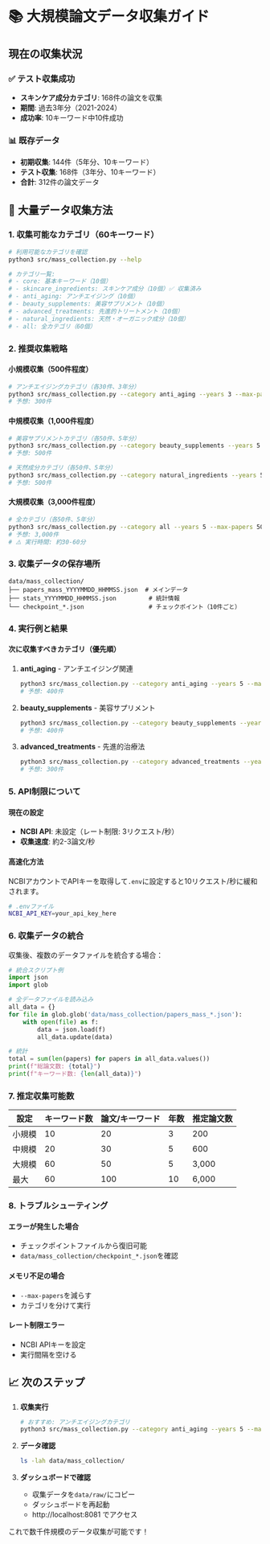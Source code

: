 # 📚 大規模論文データ収集ガイド

## 現在の収集状況

### ✅ テスト収集成功
- **スキンケア成分カテゴリ**: 168件の論文を収集
- **期間**: 過去3年分（2021-2024）
- **成功率**: 10キーワード中10件成功

### 📊 既存データ
- **初期収集**: 144件（5年分、10キーワード）
- **テスト収集**: 168件（3年分、10キーワード）
- **合計**: 312件の論文データ

## 🚀 大量データ収集方法

### 1. 収集可能なカテゴリ（60キーワード）

```bash
# 利用可能なカテゴリを確認
python3 src/mass_collection.py --help

# カテゴリ一覧:
# - core: 基本キーワード（10個）
# - skincare_ingredients: スキンケア成分（10個）✅ 収集済み
# - anti_aging: アンチエイジング（10個）
# - beauty_supplements: 美容サプリメント（10個）
# - advanced_treatments: 先進的トリートメント（10個）
# - natural_ingredients: 天然・オーガニック成分（10個）
# - all: 全カテゴリ（60個）
```

### 2. 推奨収集戦略

#### 小規模収集（500件程度）
```bash
# アンチエイジングカテゴリ（各30件、3年分）
python3 src/mass_collection.py --category anti_aging --years 3 --max-papers 30
# 予想: 300件
```

#### 中規模収集（1,000件程度）
```bash
# 美容サプリメントカテゴリ（各50件、5年分）
python3 src/mass_collection.py --category beauty_supplements --years 5 --max-papers 50
# 予想: 500件

# 天然成分カテゴリ（各50件、5年分）
python3 src/mass_collection.py --category natural_ingredients --years 5 --max-papers 50
# 予想: 500件
```

#### 大規模収集（3,000件程度）
```bash
# 全カテゴリ（各50件、5年分）
python3 src/mass_collection.py --category all --years 5 --max-papers 50
# 予想: 3,000件
# ⚠️ 実行時間: 約30-60分
```

### 3. 収集データの保存場所

```
data/mass_collection/
├── papers_mass_YYYYMMDD_HHMMSS.json  # メインデータ
├── stats_YYYYMMDD_HHMMSS.json         # 統計情報
└── checkpoint_*.json                  # チェックポイント（10件ごと）
```

### 4. 実行例と結果

#### 次に収集すべきカテゴリ（優先順）

1. **anti_aging** - アンチエイジング関連
   ```bash
   python3 src/mass_collection.py --category anti_aging --years 5 --max-papers 40
   # 予想: 400件
   ```

2. **beauty_supplements** - 美容サプリメント
   ```bash
   python3 src/mass_collection.py --category beauty_supplements --years 5 --max-papers 40
   # 予想: 400件
   ```

3. **advanced_treatments** - 先進的治療法
   ```bash
   python3 src/mass_collection.py --category advanced_treatments --years 5 --max-papers 30
   # 予想: 300件
   ```

### 5. API制限について

#### 現在の設定
- **NCBI API**: 未設定（レート制限: 3リクエスト/秒）
- **収集速度**: 約2-3論文/秒

#### 高速化方法
NCBIアカウントでAPIキーを取得して`.env`に設定すると10リクエスト/秒に緩和されます。
```bash
# .envファイル
NCBI_API_KEY=your_api_key_here
```

### 6. 収集データの統合

収集後、複数のデータファイルを統合する場合：

```python
# 統合スクリプト例
import json
import glob

# 全データファイルを読み込み
all_data = {}
for file in glob.glob('data/mass_collection/papers_mass_*.json'):
    with open(file) as f:
        data = json.load(f)
        all_data.update(data)

# 統計
total = sum(len(papers) for papers in all_data.values())
print(f"総論文数: {total}")
print(f"キーワード数: {len(all_data)}")
```

### 7. 推定収集可能数

| 設定 | キーワード数 | 論文/キーワード | 年数 | 推定論文数 |
|------|------------|--------------|------|-----------|
| 小規模 | 10 | 20 | 3 | 200 |
| 中規模 | 20 | 30 | 5 | 600 |
| 大規模 | 60 | 50 | 5 | 3,000 |
| 最大 | 60 | 100 | 10 | 6,000 |

### 8. トラブルシューティング

#### エラーが発生した場合
- チェックポイントファイルから復旧可能
- `data/mass_collection/checkpoint_*.json`を確認

#### メモリ不足の場合
- `--max-papers`を減らす
- カテゴリを分けて実行

#### レート制限エラー
- NCBI APIキーを設定
- 実行間隔を空ける

## 📈 次のステップ

1. **収集実行**
   ```bash
   # おすすめ: アンチエイジングカテゴリ
   python3 src/mass_collection.py --category anti_aging --years 5 --max-papers 40
   ```

2. **データ確認**
   ```bash
   ls -lah data/mass_collection/
   ```

3. **ダッシュボードで確認**
   - 収集データを`data/raw/`にコピー
   - ダッシュボードを再起動
   - http://localhost:8081 でアクセス

これで数千件規模のデータ収集が可能です！